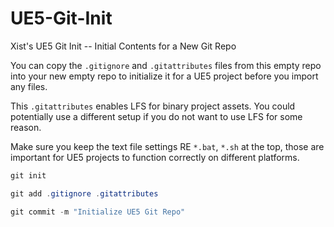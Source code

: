 # UE5-Git-Init

Xist's UE5 Git Init -- Initial Contents for a New Git Repo

You can copy the `.gitignore` and `.gitattributes` files from this empty repo
into your new empty repo to initialize it for a UE5 project before you import
any files.

This `.gitattributes` enables LFS for binary project assets.
You could potentially use a different setup if you do not want
to use LFS for some reason.

Make sure you keep the text file settings RE `*.bat`, `*.sh` at the top,
those are important for UE5 projects to function correctly on different platforms.

```powershell
git init

git add .gitignore .gitattributes

git commit -m "Initialize UE5 Git Repo"
```
